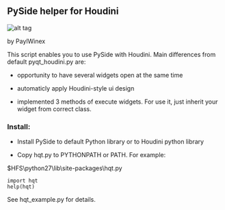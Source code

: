 PySide helper for Houdini
--------------------------

![alt tag](http://paulwinex.ru/files/download/hqtScreen.jpg)

by PaylWinex

This script enables you to use PySide with Houdini. Main differences from default pyqt_houdini.py are:

  - opportunity to have several widgets open at the same time
  
  - automaticly apply Houdini-style ui design

  - implemented 3 methods of execute widgets. For use it, just inherit your widget from correct class.


### Install:

  - Install PySide to default Python library or to Houdini python library

  - Copy hqt.py to PYTHONPATH or PATH. For example:

$HFS\python27\lib\site-packages\hqt.py

<pre><code>import hqt
help(hqt)</code></pre>

See hqt_example.py for details.


